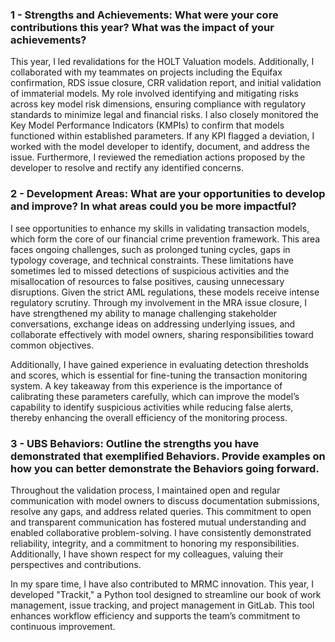 ### 1 - Strengths and Achievements: What were your core contributions this year? What was the impact of your achievements?

This year, I led revalidations for the HOLT Valuation models. Additionally, I collaborated with my teammates on projects including the  Equifax confirmation,  RDS issue closure,  CRR validation report, and initial validation of immaterial models. My role involved identifying and mitigating risks across key model risk dimensions, ensuring compliance with regulatory standards to minimize legal and financial risks. I also closely monitored the Key Model Performance Indicators (KMPIs) to confirm that models functioned within established parameters. If any KPI flagged a deviation, I worked with the model developer to identify, document, and address the issue. Furthermore, I reviewed the remediation actions proposed by the developer to resolve and rectify any identified concerns.

### 2 - Development Areas: What are your opportunities to develop and improve? In what areas could you be more impactful?

I see opportunities to enhance my skills in validating transaction models, which form the core of our financial crime prevention framework. This area faces ongoing challenges, such as prolonged tuning cycles, gaps in typology coverage, and technical constraints. These limitations have sometimes led to missed detections of suspicious activities and the misallocation of resources to false positives, causing unnecessary disruptions. Given the strict AML regulations, these models receive intense regulatory scrutiny. Through my involvement in the MRA issue closure, I have strengthened my ability to manage challenging stakeholder conversations, exchange ideas on addressing underlying issues, and collaborate effectively with model owners, sharing responsibilities toward common objectives. 

Additionally, I have gained experience in evaluating detection thresholds and scores, which is essential for fine-tuning the transaction monitoring system. A key takeaway from this experience is the importance of calibrating these parameters carefully, which can improve the model’s capability to identify suspicious activities while reducing false alerts, thereby enhancing the overall efficiency of the monitoring process.

### 3 - UBS Behaviors: Outline the strengths you have demonstrated that exemplified Behaviors. Provide examples on how you can better demonstrate the Behaviors going forward.

Throughout the validation process, I maintained open and regular communication with model owners to discuss documentation submissions, resolve any gaps, and address related queries. This commitment to open and transparent communication has fostered mutual understanding and enabled collaborative problem-solving. I have consistently demonstrated reliability, integrity, and a commitment to honoring my responsibilities. Additionally, I have shown respect for my colleagues, valuing their perspectives and contributions.

In my spare time, I have also contributed to MRMC innovation. This year, I developed "Trackit," a Python tool designed to streamline our book of work management, issue tracking, and project management in GitLab. This tool enhances workflow efficiency and supports the team’s commitment to continuous improvement. 

